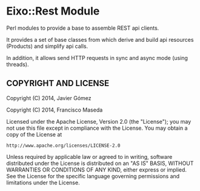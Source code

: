 Eixo::Rest Module
==================

Perl modules to provide a base to assemble REST api clients. 

It provides a set of base classes from which derive and build api resources (Products) and simplify api calls.

In addition, it allows send HTTP requests in sync and async mode (using threads).


COPYRIGHT AND LICENSE
---------------------

Copyright (C) 2014, Javier Gómez

Copyright (C) 2014, Francisco Maseda




Licensed under the Apache License, Version 2.0 (the "License");
you may not use this file except in compliance with the License.
You may obtain a copy of the License at

    http://www.apache.org/licenses/LICENSE-2.0

Unless required by applicable law or agreed to in writing, software
distributed under the License is distributed on an "AS IS" BASIS,
WITHOUT WARRANTIES OR CONDITIONS OF ANY KIND, either express or implied.
See the License for the specific language governing permissions and
limitations under the License.
